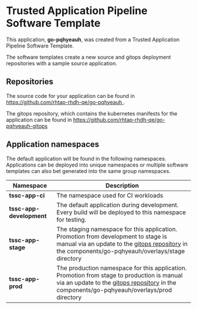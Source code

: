 # Trusted Application Pipeline Software Template

This application, **go-pqhyeauh**, was created from a Trusted Application Pipeline Software Template.

The software templates create a new source and gitops deployment repositories with a sample source application. 

## Repositories

The source code for your application can be found in [https://github.com/rhtap-rhdh-qe/go-pqhyeauh ](https://github.com/rhtap-rhdh-qe/go-pqhyeauh ).
 
The gitops repository, which contains the kubernetes manifests for the application can be found in 
[https://github.com/rhtap-rhdh-qe/go-pqhyeauh-gitops ](https://github.com/rhtap-rhdh-qe/go-pqhyeauh-gitops ) 

## Application namespaces 

The default application will be found in the following namespaces. Applications can be deployed into unique namespaces or multiple software templates can also bet generated into the same group namespaces.  

|  Namespace   |  Description   |  
| -------- | -------- |
| **tssc-app-ci** | The namespace used for CI workloads |
| **tssc-app-development** | The default application during development. Every build will be deployed to this namespace for testing. |
| **tssc-app-stage** | The staging namespace for this application. Promotion from development to stage is manual via an update to the [gitops repository](https://github.com/rhtap-rhdh-qe/go-pqhyeauh-gitops ) in the components/go-pqhyeauh/overlays/stage directory |
| **tssc-app-prod** | The production namespace for this application. Promotion from stage to production is manual via an update to the [gitops repository](https://github.com/rhtap-rhdh-qe/go-pqhyeauh-gitops ) in the components/go-pqhyeauh/overlays/prod directory |